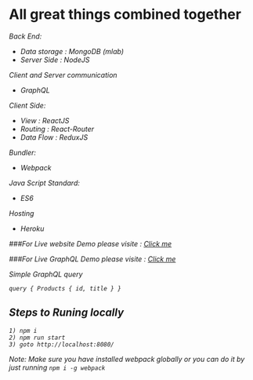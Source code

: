 # All great things combined together


<i>Back End:<i>
   * Data storage : MongoDB (mlab)
   * Server Side  : NodeJS
    
<i>Client and Server communication </i>
   * GraphQL

<i>Client Side:</i>
   * View        : ReactJS
   * Routing     : React-Router
   * Data Flow   : ReduxJS
    
<i>Bundler:<i>
   * Webpack
    
<i>Java Script Standard:<i>
   * ES6
     
<i>Hosting </i>
   * Heroku

###For Live website Demo please visite : [Click me](https://node-mongo-graphql.herokuapp.com/)

###For Live GraphQL Demo please visite : [Click me](https://node-mongo-graphql.herokuapp.com/api)

<i>Simple GraphQL query</i>

`query { Products { id, title } }`

## Steps to Runing locally
    1) npm i
    2) npm run start
    3) goto http://localhost:8080/
    


Note: Make sure you have installed webpack globally or you can do it by just running 
    `npm i -g webpack`
      
